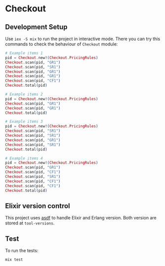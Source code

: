 # Checkout

## Development Setup

Use  ```iex -S mix``` to run the project in interactive mode. There you can try this commands to check the behaviour of ```Checkout``` module:

```Elixir
# Example items 1
pid = Checkout.new!(Checkout.PricingRules) 
Checkout.scan(pid, "GR1")
Checkout.scan(pid, "SR1")
Checkout.scan(pid, "GR1")
Checkout.scan(pid, "GR1")
Checkout.scan(pid, "CF1")
Checkout.total(pid)
```

```Elixir
# Example items 2
pid = Checkout.new!(Checkout.PricingRules) 
Checkout.scan(pid, "GR1")
Checkout.scan(pid, "GR1")
Checkout.total(pid)
```
```Elixir
# Example items 3
pid = Checkout.new!(Checkout.PricingRules) 
Checkout.scan(pid, "SR1")
Checkout.scan(pid, "SR1")
Checkout.scan(pid, "GR1")
Checkout.scan(pid, "SR1")
Checkout.total(pid)
```

```Elixir
# Example items 4
pid = Checkout.new!(Checkout.PricingRules) 
Checkout.scan(pid, "GR1")
Checkout.scan(pid, "CF1")
Checkout.scan(pid, "SR1")
Checkout.scan(pid, "CF1")
Checkout.scan(pid, "CF1")
Checkout.total(pid)
```

## Elixir version control
This project uses [asdf](https://github.com/asdf-vm/asdf-elixir) to handle Elixir and Erlang version. Both version are stored at ```tool-versions```. 


## Test

To run the tests: 
```
mix test
```

